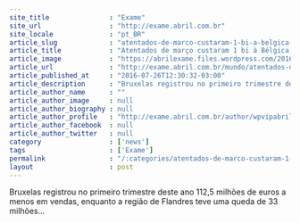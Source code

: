 ```yaml
---
site_title               : "Exame"
site_url                 : "http://exame.abril.com.br"
site_locale              : "pt_BR"
article_slug             : "atentados-de-marco-custaram-1-bi-a-belgica-aponta-governo"
article_title            : "Atentados de março custaram 1 bi à Bélgica, aponta governo"
article_image            : "https://abrilexame.files.wordpress.com/2016/09/size_960_16_9_atentado-belgica2.jpg?quality=70&strip=all&w=960"
article_url              : "http://exame.abril.com.br/mundo/atentados-de-marco-custaram-1-bi-a-belgica-aponta-governo/"
article_published_at     : "2016-07-26T12:30:32-03:00"
article_description      : "Bruxelas registrou no primeiro trimestre deste ano 112,5 milhões de euros a menos em vendas, enquanto a região de Flandres teve uma queda de 33 milhões..."
article_author_name      : ""
article_author_image     : null
article_author_biography : null
article_author_profile   : "http://exame.abril.com.br/author/wpvipabril/"
article_author_facebook  : null
article_author_twitter   : null
category                 : ['news']
tags                     : ['Exame']
permalink                : "/:categories/atentados-de-marco-custaram-1-bi-a-belgica-aponta-governo/"
layout                   : post
---
```


Bruxelas registrou no primeiro trimestre deste ano 112,5 milhões de euros a menos em vendas, enquanto a região de Flandres teve uma queda de 33 milhões...
